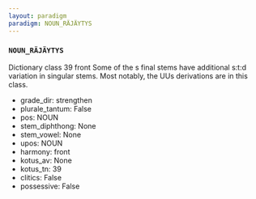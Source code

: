```yaml
---
layout: paradigm
paradigm: NOUN_RÄJÄYTYS
---
```

### ` NOUN_RÄJÄYTYS `

Dictionary class 39 front Some of the s final stems have additional s:t:d variation in singular stems. Most notably, the UUs derivations are in this class.
* grade_dir: strengthen
* plurale_tantum: False
* pos: NOUN
* stem_diphthong: None
* stem_vowel: None
* upos: NOUN
* harmony: front
* kotus_av: None
* kotus_tn: 39
* clitics: False
* possessive: False
